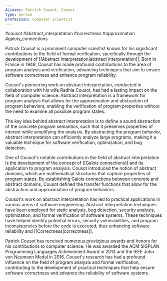 ```yaml
---
ALiases: Patrick Cousot, Cousot
type: person
profession: computer scientist
---
```

#cousot #abstract_interpretation #correctness #approximation #galois_connections

Patrick Cousot is a prominent computer scientist known for his significant contributions to the field of formal verification, specifically through the development of [[Abstract Interpretation|abstract interpretation]]. Born in France in 1948, Cousot has made profound contributions to the area of program analysis and verification, advancing techniques that aim to ensure software correctness and enhance program reliability.

Cousot's pioneering work on abstract interpretation, conducted in collaboration with his wife Radhia Cousot, has had a lasting impact on the field of computer science. Abstract interpretation is a framework for program analysis that allows for the approximation and abstraction of program behaviors, enabling the verification of program properties without the need to examine all possible program states.

The key idea behind abstract interpretation is to define a sound abstraction of the concrete program semantics, such that it preserves properties of interest while simplifying the analysis. By abstracting the program behavior, abstract interpretation can efficiently analyze large programs, making it a valuable technique for software verification, optimization, and bug detection.

One of Cousot's notable contributions in the field of abstract interpretation is the development of the concept of [[Galois connections]] and its application to program analysis. Cousot introduced the notion of abstract domains, which are mathematical structures that capture properties of program states. By establishing Galois connections between concrete and abstract domains, Cousot defined the transfer functions that allow for the abstraction and approximation of program behaviors.

Cousot's work on abstract interpretation has led to practical applications in various areas of software engineering. Abstract interpretation techniques have been employed for static analysis, bug detection, security analysis, optimization, and formal verification of software systems. These techniques have helped identify potential errors, security vulnerabilities, and program inconsistencies before the code is executed, thus enhancing software reliability and [[Correctness|correctness]].

Patrick Cousot has received numerous prestigious awards and honors for his contributions to computer science. He was awarded the ACM SIGPLAN Programming Languages Achievement Award in 2013 and the IEEE John von Neumann Medal in 2016. Cousot's research has had a profound influence on the field of program analysis and formal verification, contributing to the development of practical techniques that help ensure software correctness and advance the reliability of software systems.